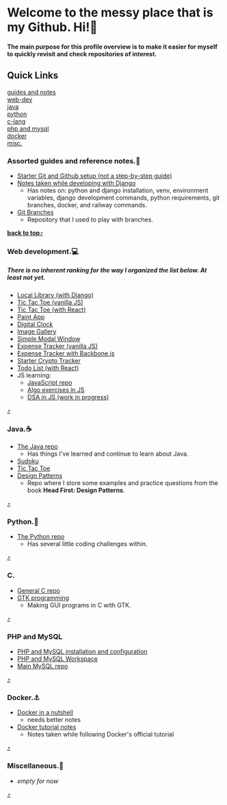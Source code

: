 # Welcome to the messy place that is my Github. Hi!👋  
#### The main purpose for this profile overview is to make it easier for myself to quickly revisit and check repositories of interest.

## Quick Links  
[guides and notes](#assorted-guides-and-reference-notes)  
[web-dev](#web-development)  
[java](#java)  
[python](#python)  
[c-lang](#c)  
[php and mysql](php-and-mysql)  
[docker](#docker)  
[misc.](#miscellaneous)  

### Assorted guides and reference notes.📖 
- [Starter Git and Github setup (not a step-by-step guide)](https://github.com/CesarLiChen/git-and-github-aid)
- [Notes taken while developing with Django](https://github.com/CesarLiChen/hello_world_django)
  - Has notes on: python and django installation, venv, environment variables, django development commands, python requirements, git branches, docker, and railway commands.
- [Git Branches](https://github.com/CesarLiChen/branches-repo)
  - Repository that I used to play with branches.

[**back to top**⤴️](#quick-links)

### Web development.💻
##### There is no inherent ranking for the way I organized the list below. At least not *yet*.
- [Local Library (with Django)](https://github.com/CesarLiChen/local-library-django)
- [Tic Tac Toe (vanilla JS)](https://github.com/CesarLiChen/tic-tac-toe-js)
- [Tic Tac Toe (with React)](https://github.com/CesarLiChen/tic-tac-toe-react)
- [Paint App](https://github.com/CesarLiChen/paint-app-js)
- [Digital Clock](https://github.com/CesarLiChen/digital-clock-js)
- [Image Gallery](https://github.com/CesarLiChen/image-gallery-js)
- [Simple Modal Window](https://github.com/CesarLiChen/simple-modal-window)
- [Expense Tracker (vanilla JS)](https://github.com/CesarLiChen/expense-tracker-vanilla-js)
- [Expense Tracker with Backbone.js](https://github.com/CesarLiChen/expense-tracker-backbone-js)
- [Starter Crypto Tracker](https://github.com/CesarLiChen/starter-crypto-tracker)
- [Todo List (with React)](https://github.com/CesarLiChen/todo-list-react)
- JS learning:
  - [JavaScript repo](https://github.com/CesarLiChen/JavaScript-Repo)
  - [Algo exercises in JS](https://github.com/CesarLiChen/algorithm-exercises-js)
  - [DSA in JS (work in progress)](https://github.com/CesarLiChen/data-structures-and-algorithms-js)
 
[⤴️](#quick-links)

### Java.☕
- [The Java repo](https://github.com/CesarLiChen?tab=repositories&q=java&type=&language=&sort=)
  - Has things I've learned and continue to learn about Java.
- [Sudoku](https://github.com/CesarLiChen/sudoku-solver-java)
- [Tic Tac Toe](https://github.com/CesarLiChen/tic-tac-toe-java)
- [Design Patterns](https://github.com/CesarLiChen/design-patterns-java)
  - Repo where I store some examples and practice questions from the book **Head First: Design Patterns**.

[⤴️](#quick-links)

### Python.🐍
- [The Python repo](https://github.com/CesarLiChen/Python-Repo)
  - Has several little coding challenges within.

[⤴️](#quick-links)  

### C.
- [General C repo](https://github.com/CesarLiChen/c-language)
- [GTK programming](https://github.com/CesarLiChen/gtk-intro)
  - Making GUI programs in C with GTK. 

[⤴️](#quick-links)  

### PHP and MySQL
- [PHP and MySQL installation and configuration](https://github.com/CesarLiChen/php-mysql)
- [PHP and MySQL Workspace](https://github.com/CesarLiChen/php-mysql-workspace)
- [Main MySQL repo](https://github.com/CesarLiChen/mysql-repo)

[⤴️](#quick-links)  

### Docker.⚓
- [Docker in a nutshell](https://github.com/CesarLiChen/docker-nutshell)
  - needs better notes
- [Docker tutorial notes](https://github.com/CesarLiChen/docker-tutorial-app)
  - Notes taken while following Docker's official tutorial

[⤴️](#quick-links)

### Miscellaneous.💭
- *empty for now*

[⤴️](#quick-links)

<!--
**CesarLiChen/CesarLiChen** is a ✨ _special_ ✨ repository because its `README.md` (this file) appears on your GitHub profile.

Here are some ideas to get you started:

- 🔭 I’m currently working on ...
- 🌱 I’m currently learning ...
- 👯 I’m looking to collaborate on ...
- 🤔 I’m looking for help with ...
- 💬 Ask me about ...
- 📫 How to reach me: ...
- 😄 Pronouns: ...
- ⚡ Fun fact: ...
-->

